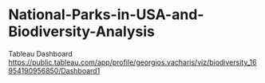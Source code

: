 # National-Parks-in-USA-and-Biodiversity-Analysis

Tableau Dashboard
https://public.tableau.com/app/profile/georgios.vacharis/viz/biodiversity_16954190956850/Dashboard1
 
